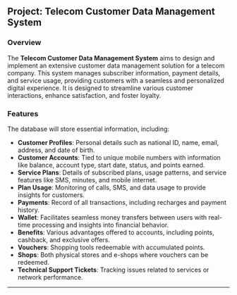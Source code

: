 ## Project: Telecom Customer Data Management System

### Overview
The **Telecom Customer Data Management System** aims to design and implement an extensive customer data management solution for a telecom company. This system manages subscriber information, payment details, and service usage, providing customers with a seamless and personalized digital experience. It is designed to streamline various customer interactions, enhance satisfaction, and foster loyalty.

### Features
The database will store essential information, including:
- **Customer Profiles**: Personal details such as national ID, name, email, address, and date of birth.
- **Customer Accounts**: Tied to unique mobile numbers with information like balance, account type, start date, status, and points earned.
- **Service Plans**: Details of subscribed plans, usage patterns, and service features like SMS, minutes, and mobile internet.
- **Plan Usage**: Monitoring of calls, SMS, and data usage to provide insights for customers.
- **Payments**: Record of all transactions, including recharges and payment history.
- **Wallet**: Facilitates seamless money transfers between users with real-time processing and insights into financial behavior.
- **Benefits**: Various advantages offered to accounts, including points, cashback, and exclusive offers.
- **Vouchers**: Shopping tools redeemable with accumulated points.
- **Shops**: Both physical stores and e-shops where vouchers can be redeemed.
- **Technical Support Tickets**: Tracking issues related to services or network performance.

---
